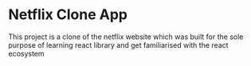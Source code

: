 # Netflix Clone App

This project is a clone of the netflix website which was built for the sole purpose of learning react library and get familiarised with the react ecosystem
